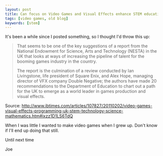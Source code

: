 ```yaml
---
layout: post
title: Can focus on Video Games and Visual Effects enhance STEM education efficiency?
tags: [video games, old blog]
keywords: [stem]
---
```


It's been a while since I posted something, so I thought I'd throw this up:

> That seems to be one of the key suggestions of a report from the National Endowment for Science, Arts and Technology (NESTA) in the UK that looks at ways of increasing the pipeline of talent for the booming games industry in the country.
>
> The report is the culmination of a review conducted by Ian Livingstone, life president of Square Enix, and Alex Hope, managing director of VFX company Double Negative; the authors have made 20 recommendations to the Department of Education to chart out a path for the UK to emerge as a world leader in games production and visual effects.

Source: http://www.ibtimes.com/articles/107827/20110202/video-games-visual-effects-programming-uk-stem-technology-science-mathematics.htm#ixzz1D1LS6TdQ

When I was little I wanted to make video games when I grew up. Don't know if I'll end up doing that still.

Until next time

Joe
